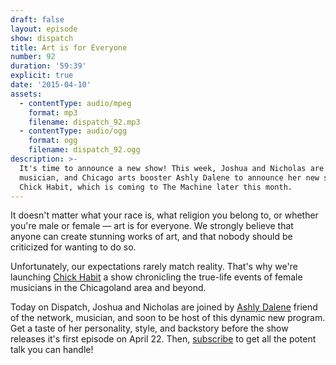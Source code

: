 ```yaml
---
draft: false
layout: episode
show: dispatch
title: Art is for Everyone
number: 92
duration: '59:39'
explicit: true
date: '2015-04-10'
assets:
  - contentType: audio/mpeg
    format: mp3
    filename: dispatch_92.mp3
  - contentType: audio/ogg
    format: ogg
    filename: dispatch_92.ogg
description: >-
  It's time to announce a new show! This week, Joshua and Nicholas are joined by
  musician, and Chicago arts booster Ashly Dalene to announce her new show,
  Chick Habit, which is coming to The Machine later this month.
---
```

It doesn't matter what your race is, what religion you belong to, or whether you're male or female &mdash; art is for everyone. We strongly believe that anyone can create stunning works of art, and that nobody should be criticized for wanting to do so.

Unfortunately, our expectations rarely match reality. That's why we're launching [Chick Habit](http://nicholaswyoung.com/programs/chick-habit) a show chronicling the true-life events of female musicians in the Chicagoland area and beyond. 

Today on Dispatch, Joshua and Nicholas are joined by [Ashly Dalene](http://nicholaswyoung.com/people/ashly-dalene) friend of the network, musician, and soon to be host of this dynamic new program. Get a taste of her personality, style, and backstory before the show releases it's first episode on April 22. Then, [subscribe](http://nicholaswyoung.com/programs/chick-habit) to get all the potent talk you can handle!